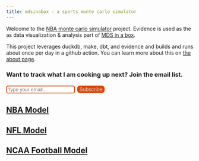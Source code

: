 ```yaml
---
title: mdsinabox - a sports monte carlo simulator
---
```


<GithubStarCount user='matsonj' repo='nba-monte-carlo'/>

Welcome to the [NBA monte carlo simulator](https://github.com/matsonj/nba-monte-carlo) project. Evidence is used as the as data visualization & analysis part of [MDS in a box](https://www.dataduel.co/modern-data-stack-in-a-box-with-duckdb/).

This project leverages duckdb, make, dbt, and evidence and builds and runs about once per day in a github action. You can learn more about this on [the about page](/about).

### Want to track what I am cooking up next? Join the email list.

<label>
    <input
        type="email" 
        placeholder="Type your email..." 
        bind:value="{email}" 
        style="border: 2px solid #DE4500; border-radius: 5px;"
    />
</label>

<a href="{prefilledLink}" target="_blank" on:click={handleClick}>
    <button class="submit-button" disabled={isClicked}>Subscribe</button>
</a>

## [NBA Model](/nba)

## [NFL Model](/nfl)

## [NCAA Football Model](/ncaaf)

<script>
    let email = "";
    let src = "mdsinabox-home";
    let isClicked = false;

    $: prefilledLink = `https://docs.google.com/forms/d/e/1FAIpQLSeiRdk9saFMRfrgV6k7izrs0SfmpptVd4M6I3tUH9jAumleKQ/formResponse?usp=pp_url&entry.1761363524=${email}&entry.1932146161=${src}&submit=Submit`;

    function handleClick() {
        isClicked = true;
    }

</script>

<style>
    .submit-button {
        border-radius: 8px;
        background-color: #DE4500;
        border: none;
        color: lightgrey;
        padding: 2px 6px;
        text-align: center;
        text-decoration: none;
        display: inline-block;
        font-size: 14px;
        margin: 4px 2px;
        cursor: pointer;
    }
</style>
